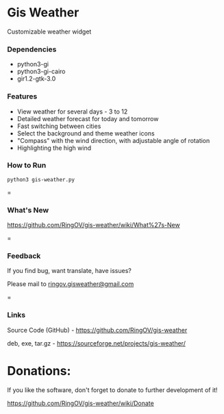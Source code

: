 # Gis Weather


Customizable weather widget

### **Dependencies**
- python3-gi
- python3-gi-cairo
- gir1.2-gtk-3.0

### **Features**
- View weather for several days - 3 to 12
- Detailed weather forecast for today and tomorrow
- Fast switching between cities
- Select the background and theme weather icons
- "Compass" with the wind direction, with adjustable angle of rotation
- Highlighting the high wind

### **How to Run**

`python3 gis-weather.py`

=

### **What's New**

https://github.com/RingOV/gis-weather/wiki/What%27s-New

=

### **Feedback**

If you find bug, want translate, have issues?

Please mail to ringov.gisweather@gmail.com

=

### **Links**

Source Code (GitHub) - https://github.com/RingOV/gis-weather

deb, exe, tar.gz - https://sourceforge.net/projects/gis-weather/


# Donations:

If you like the software, don't forget to donate to further development of it!

https://github.com/RingOV/gis-weather/wiki/Donate
